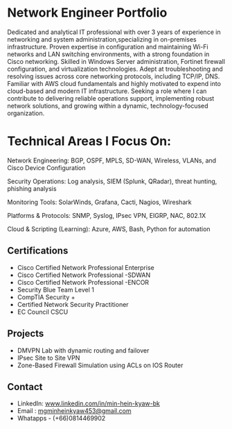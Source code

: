 # Network Engineer Portfolio

Dedicated and analytical IT professional with over 3 years of experience in networking and system administration,specializing in on-premises infrastructure. Proven expertise in configuration and maintaining Wi-Fi networks and LAN switching environments, with a strong foundation in Cisco networking. Skilled in Windows Server administration, Fortinet firewall configuration, and virtualization technologies. Adept at troubleshooting and resolving issues across core networking protocols, including  TCP/IP, DNS. Familiar with AWS cloud fundamentals and highly motivated to expend into cloud-based and modern IT infrastructure. Seeking a role where I can contribute to delivering reliable operations support, implementing robust network solutions, and  growing within a dynamic, technology-focused organization.


# Technical Areas I Focus On:
Network Engineering: BGP, OSPF, MPLS, SD-WAN, Wireless, VLANs, and Cisco Device Configuration

Security Operations: Log analysis, SIEM (Splunk, QRadar), threat hunting, phishing analysis

Monitoring Tools: SolarWinds, Grafana, Cacti, Nagios, Wireshark

Platforms & Protocols: SNMP, Syslog, IPsec VPN, EIGRP, NAC, 802.1X

Cloud & Scripting (Learning): Azure, AWS, Bash, Python for automation

## Certifications
- Cisco Certified Network Professional Enterprise
- Cisco Certified Network Professional -SDWAN
- Cisco Certified Network Professional -ENCOR
- Security Blue Team Level 1
- CompTIA Security +
- Certified Network Security Practitioner
- EC Council CSCU


## Projects
- DMVPN Lab with dynamic routing and failover
- IPsec Site to Site VPN
- Zone-Based Firewall Simulation using ACLs on IOS Router


## Contact
- LinkedIn: www.linkedin.com/in/min-hein-kyaw-bk
- Email   : mgminheinkyaw453@gmail.com
- Whatapps - (+66)0814469902
  
